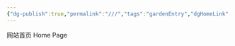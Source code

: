 ```yaml
---
{"dg-publish":true,"permalink":"///","tags":"gardenEntry","dgHomeLink":true,"dgPassFrontmatter":false}
---
```



网站首页
Home Page